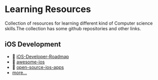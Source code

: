 # Learning Resources
Collection of resources for learning different kind of Computer science skills.The collection has some github repositories and other links.

## iOS Development
- :file_folder: [iOS-Developer-Roadmap](https://github.com/BohdanOrlov/iOS-Developer-Roadmap)
- :file_folder: [awesome-ios](https://github.com/vsouza/awesome-ios)
- :file_folder: [open-source-ios-apps](https://github.com/dkhamsing/open-source-ios-apps)
- [more...](https://github.com/topics/ios)
